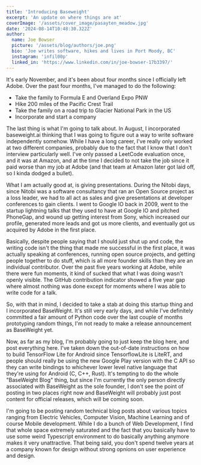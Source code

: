 ```yaml
---
title: 'Introducing Baseweight'
excerpt: 'An update on where things are at'
coverImage: '/assets/cover_image/pasayten_meadow.jpg'
date: '2024-08-14T10:48:30.322Z'
author:
  name: Joe Bowser
  picture: '/assets/blog/authors/joe.png'
  bio: 'Joe writes software, hikes and lives in Port Moody, BC'
  instagram: 'infil00p'
  linked_in: 'https://www.linkedin.com/in/joe-bowser-17b3397/'
---
```


It's early November, and it's been about four months since I officially left Adobe.  Over the past four months, I've managed to do 
the following:

* Take the family to Formula E and Overland Expo PNW
* Hike 200 miles of the Pacific Crest Trail
* Take the family on a road trip to Glacier National Park in the US
* Incorporate and start a company

The last thing is what I'm going to talk about.  In August, I incorporated baseweight.ai thinking that I was going to figure out 
a way to write software independently somehow.  While I have a long career, I've really only worked at two different companies, probably
due to the fact that I know that I don't interview particularly well.  I've only passed a LeetCode evaluation once, and it was at Amazon, and 
at the time I decided to not take the job since it paid worse than my job at Adobe (and that team at Amazon later got laid off, so I kinda dodged a bullet).

What I am actually good at, is giving presentations.  During the Nitobi days, since Nitobi was a software consultancy that ran an Open Source project
as a loss leader, we had to all act as sales and give presentations at developer conferences to gain clients.  I went to Google IO back in 2009, went to
the startup lightning talks that they used to have at Google IO and pitched PhoneGap, and wound up getting interest from Sony, which increased our profile, 
generated more leads and got us more clients, and eventually got us acquired by Adobe in the first place.

Basically, despite people saying that I should just shut up and code, the writing code isn't the thing that made me successful in the first place, it was 
actually speaking at conferences, running open source projects, and getting people together to do stuff, which is all more founder skills than they are an 
individual contributor. Over the past five years working at Adobe, while there were fun moments, it kind of sucked that what I was doing wasn't openly visible.
The GitHub contribution indicator showed a five year gap where almost nothing was done except for moments where I was able to write code for a talk.

So, with that in mind, I decided to take a stab at doing this startup thing and I incorporated BaseWeight.  It's still very early days, and while I've definitely
committed a fair amount of Python code over the last couple of months prototyping random things, I'm not ready to make a release announcement as BaseWeight yet.

Now, as far as my blog, I'm probably going to just keep the blog here, and post everything here.  I've taken down the out-of-date instructions on how to build
TensorFlow Lite for Android since TensorflowLite is LiteRT, and people should really be using the new Google Play version with the C API so they can write bindings
to whichever lower level native language that they're using for Android (C, C++, Rust).  It's tempting to do the whole "BaseWeight Blog" thing, but since I'm currently the 
only person directly associated with BaseWeight as the sole founder, I don't see the point of posting in two places right now and BaseWeight will probably just post 
content for official releases, which will be coming soon.

I'm going to be posting random technical blog posts about various topics ranging from Electric Vehicles, Computer Vision, Machine Learning and of 
course Mobile development. While I do a bunch of Web Development, I find that whole space extremely saturated and the fact that you basically have to use some
weird Typescript environment to do basically anything anymore makes it very unattractive.  That being said, you don't spend twelve years at a company known for design 
without strong opnions on user experience and design.


